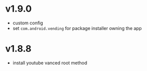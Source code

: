 # v1.9.0
- custom config
- set `com.android.vending` for package installer owning the app

# v1.8.8
- install youtube vanced root method